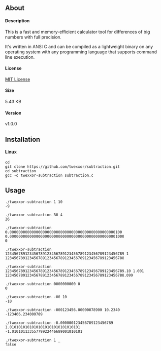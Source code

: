 ## About

#### Description
This is a fast and memory-efficient calculator tool for differences of big numbers with full precision.

It's written in ANSI C and can be compiled as a lightweight binary on any operating system with any programming language that supports command line execution.

#### License
[MIT License](https://github.com/twexxor/subtraction/blob/main/LICENSE)

#### Size
5.43 KB

#### Version
v1.0.0

## Installation

#### Linux
``` console
cd
git clone https://github.com/twexxor/subtraction.git
cd subtraction
gcc -o twexxor-subtraction subtraction.c
```

## Usage

``` console
./twexxor-subtraction 1 10
-9

./twexxor-subtraction 30 4
26

./twexxor-subtraction 0.000000000000000000000000000000000000000000000000100 0.0000000000000000000000000000000000000000000000001000
0

./twexxor-subtraction 123456789123456789123456789123456789123456789123456789 1
123456789123456789123456789123456789123456789123456788

./twexxor-subtraction 123456789123456789123456789123456789123456789123456789.10 1.001
123456789123456789123456789123456789123456789123456788.099

./twexxor-subtraction 0000000000 0
0

./twexxor-subtraction -00 10
-10

./twexxor-subtraction -000123456.00000078900 10.2340
-123466.234000789

./twexxor-subtraction -0.000000123456789123456789 1.01010101010101010101010101010101
-1.01010113355779922446689001010101

./twexxor-subtraction 1 _
false
